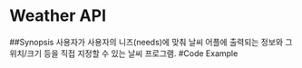 # Weather API
##Synopsis
사용자가 사용자의 니즈(needs)에 맞춰 날씨 어플에 출력되는 정보와 그 위치/크기 등을 직접 지정할 수 있는 날씨 프로그램.
#Code Example

